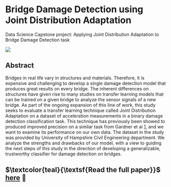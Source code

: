 # Bridge Damage Detection using Joint Distribution Adaptation
Data Science Capstone project: Applying Joint Distribution Adaptation to Bridge Damage Detection task

![](https://images.unsplash.com/photo-1512187849-463fdb898f21?ixlib=rb-4.0.3&ixid=M3wxMjA3fDB8MHxwaG90by1wYWdlfHx8fGVufDB8fHx8fA%3D%3D&auto=format&fit=crop&w=1332&q=80)

## Abstract
Bridges in real life vary in structures and materials. Therefore, it is expensive and challenging to develop a single damage detection model that produces great results on every bridge. The inherent differences on structures have given rise to many studies on transfer learning models that can be trained on a given bridge to analyze the sensor signals of a new bridge. As part of the ongoing expansion of this line of work, this study seeks to evaluate a transfer learning technique called Joint Distribution Adaptation on a dataset of acceleration measurements in a binary damage detection classification task. This technique has previously been showed to produced improved precision on a similar task from Gardner et al [1](https://www.sciencedirect.com/science/article/pii/S088832701930771X), and we want to examine its performance on our own data. The dataset in the study was provided by University of Hampshire Civil Engineering department. We analyze the strengths and drawbacks of our model, with a view to guiding the next steps of this study in the direction of developing a generalizable, trustworthy classifier for damage detection on bridges.

## $\textcolor{teal}{\textsf{Read the full paper}}$ [here](https://github.com/irenechang1510/bridge-damage-detection/blob/main/final-report-capstone.pdf) :green_book:
